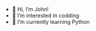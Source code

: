 - 👋 Hi, I’m John!
- 👀 I’m interested in codding
- 🌱 I’m currently learning Python

<!---
joitchell/joitchell is a ✨ special ✨ repository because its `README.md` (this file) appears on your GitHub profile.
You can click the Preview link to take a look at your changes.
--->
